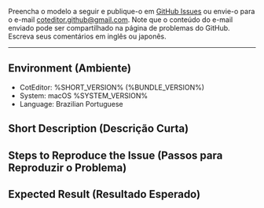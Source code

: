
Preencha o modelo a seguir e publique-o em [GitHub Issues](https://github.com/coteditor/CotEditor/issues) ou envie-o para o e-mail <coteditor.github@gmail.com>. Note que o conteúdo do e-mail enviado pode ser compartilhado na página de problemas do GitHub. Escreva seus comentários em inglês ou japonês.

-----------------------------------------------

## Environment (Ambiente)

 - CotEditor: %SHORT_VERSION% (%BUNDLE_VERSION%)
 - System: macOS %SYSTEM_VERSION%
 - Language: Brazilian Portuguese


## Short Description (Descrição Curta)

<!-- digite aqui seus comentários -->


## Steps to Reproduce the Issue (Passos para Reproduzir o Problema)

<!-- digite aqui seus comentários -->


## Expected Result (Resultado Esperado)

<!-- digite aqui seus comentários -->